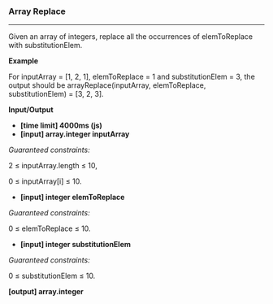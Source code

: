 ### Array Replace

---

Given an array of integers, replace all the occurrences of elemToReplace with substitutionElem.

**Example**

For inputArray = [1, 2, 1], elemToReplace = 1 and substitutionElem = 3, the output should be
arrayReplace(inputArray, elemToReplace, substitutionElem) = [3, 2, 3].

**Input/Output**

- **[time limit] 4000ms (js)**
- **[input] array.integer inputArray**

_Guaranteed constraints:_

2 ≤ inputArray.length ≤ 10,

0 ≤ inputArray[i] ≤ 10.

- **[input] integer elemToReplace**

_Guaranteed constraints:_

0 ≤ elemToReplace ≤ 10.

- **[input] integer substitutionElem**

_Guaranteed constraints:_

0 ≤ substitutionElem ≤ 10.

**[output] array.integer**
